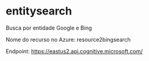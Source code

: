 # entitysearch
Busca por entidade Google e Bing

Nome do recurso no Azure: resource2bingsearch

Endpoint: https://eastus2.api.cognitive.microsoft.com/
